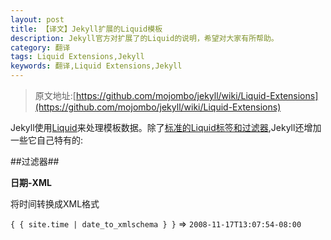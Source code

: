```yaml
---
layout: post
title: 【译文】Jekyll扩展的Liquid模板
description: Jekyll官方对扩展了的Liquid的说明，希望对大家有所帮助。
category: 翻译
tags: Liquid Extensions,Jekyll
keywords: 翻译,Liquid Extensions,Jekyll
---
```


> 原文地址:[https://github.com/mojombo/jekyll/wiki/Liquid-Extensions](https://github.com/mojombo/jekyll/wiki/Liquid-Extensions)

Jekyll使用[Liquid](http://liquidmarkup.org/)来处理模板数据。除了[标准的Liquid标签和过滤器](https://github.com/shopify/liquid/wiki/liquid-for-designers),Jekyll还增加一些它自己特有的:

##过滤器##

**日期-XML**

将时间转换成XML格式

`{ { site.time | date_to_xmlschema } }` => `2008-11-17T13:07:54-08:00`
